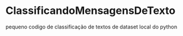 # ClassificandoMensagensDeTexto
pequeno codigo de classificação de textos de dataset local do python
